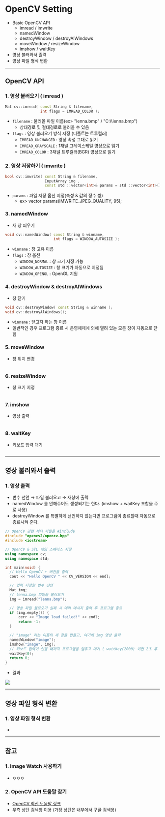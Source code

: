 # OpenCV Setting
  - Basic OpenCV API
    - imread / imwrite
    - namedWindow
    - destroyWindow / destroyAlWindows
    - moveWindow / resizeWindow
    - imshow / waitKey
  - 영상 불러와서 출력
  - 영상 파일 형식 변환

---

## OpenCV API
  ### 1. 영상 불러오기 ( imread )

  ```cpp
  Mat cv::imread( const String & filename,
                  int flags = IMREAD_COLOR );
  ```

  - `filename` : 불러올 파일 이름(ex> "lenna.bmp" / "C:\\\\lenna.bmp")
    - 상대경로 및 절대경로로 불러올 수 있음
  - `flags` : 영상 불러오기 방식 지정 (디폴트는 트루컬러)
    - `IMREAD_UNCHANGED` : 영상 속성 그대로 읽기
    - `IMREAD_GRAYSCALE` : 1채널 그레이스케일 영상으로 읽기
    - `IMREAD_COLOR` : 3채널 트루컬러(BGR) 영상으로 읽기

  ### 2. 영상 저장하기 ( imwrite )

  ```cpp
  bool cv::imwrite( const String & filename,
                    InputArray img ,
                    const std ::vector<int>& params = std ::vector<int>() );
  ```

  - `params` : 파일 저장 옵션 지정(속성 & 값의 정수 쌍)
    - ex> vector<int> params(IMWRITE_JPEG_QUALITY, 95);

  ### 3. namedWindow
  - 새 창 띄우기

  ```cpp
  void cv::namedWindow( const String & winname,
                        int flags = WINDOW_AUTOSIZE );
  ```

  - `winname` : 창 고유 이름
  - `flags` : 창 옵션
    - `WINDOW_NORMAL` : 창 크기 지정 가능
    - `WINDOW_AUTOSIZE` : 창 크기가 자동으로 지정됨
    - `WINDOW_OPENGL` : OpenGL 지원

  ### 4. destroyWindow & destroyAlWindows
  - 창 닫기

  ```cpp
  void cv::destroyWindow( const String & winname );
  void cv::destroyAlWindows();
  ```

  - `winname` : 닫고자 하는 창 이름
  - 일반적인 경우 프로그램 종료 시 운영체제에 의해 열려 있는 모든 창이 자동으로 닫힘

  ### 5. moveWindow
  - 창 위치 변경

  ```cpp

  ```

  ### 6. resizeWindow
  - 창 크기 지정

  ```cpp

  ```

  ### 7. imshow
  - 영상 출력

  ```cpp

  ```

  ### 8. waitKey
  - 키보드 입력 대기

  ```cpp

  ```

---

## 영상 불러와서 출력
  ### 1. 영상 출력
  - 변수 선언 → 파일 불러오고 → 새창에 출력
  - namedWindow 를 안해주어도 생성되기는 한다. (imshow + waitKey 조합을 주로 사용)
  - destroyWindow 를 특별하게 선언하지 않는다면 프로그램이 종료할때 자동으로 종료시켜 준다.

  ```cpp
  // OpenCV 관련 헤더 파일을 #include
  #include "opencv2/opencv.hpp"
  #include <iostream>

  // OpenCV & STL 네임 스페이스 지정
  using namespace cv;
  using namespace std;

  int main(void) {
    // Hello OpenCV + 버전을 출력
  	cout << "Hello OpenCV " << CV_VERSION << endl;

  	// 입력 저장할 변수 선언
  	Mat img;
  	// lenna.bmp 파일을 불러오기
  	img = imread("lenna.bmp");

  	// 영상 파일 불로오기 실패 시 에러 메시지 출력 후 프로그램 종료
  	if (img.empty()) {
  		cerr << "Image load failed!" << endl;
  		return -1;
  	}

  	// "image" 라는 이름의 새 창을 만들고, 여기에 img 영상 출력
  	namedWindow("image");
  	imshow("image", img);
  	// 키보드 입력이 있을 때까지 프로그램을 멈추고 대기 ( waitkey(2000) 이면 2초 후 종료 )
  	waitKey(0);
  	return 0;
  }
  ```

  - 결과

  ![](https://github.com/Lee-KyungSeok/ComputerVision-Study/blob/master/BasicOpenCV/picture/result1.png)

---

## 영상 파일 형식 변환
  ### 1. 영상 파일 형식 변환
  -

---

## 참고
  ### 1. Image Watch 사용하기
  - ㅇㅇㅇ

  ### 2. OpenCV API 도움말 찾기
  - [OpenCV 최신 도움말 링크](https://docs.opencv.org/master/)
  - 우측 상단 검색창 이용 (가장 상단은 내부에서 구글 검색용)
